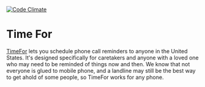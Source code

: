 [![Code Climate](https://codeclimate.com/github/gilomen2/timefor/badges/gpa.svg)](https://codeclimate.com/github/gilomen2/timefor)

Time For
========

[TimeFor](http://www.timefor.io/) lets you schedule phone call reminders to anyone in the United States. It's designed specifically for caretakers and anyone with a loved one who may need to be reminded of things now and then. We know that not everyone is glued to mobile phone, and a landline may still be the best way to get ahold of some people, so TimeFor works for any phone.

